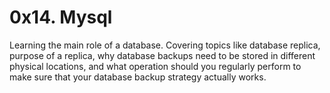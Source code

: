 <h1>0x14. Mysql </h1>
Learning the main role of a database. Covering topics like database replica, purpose of a replica, why database backups need to be stored in different physical locations, and what operation should you regularly perform to make sure that your database backup strategy actually works.